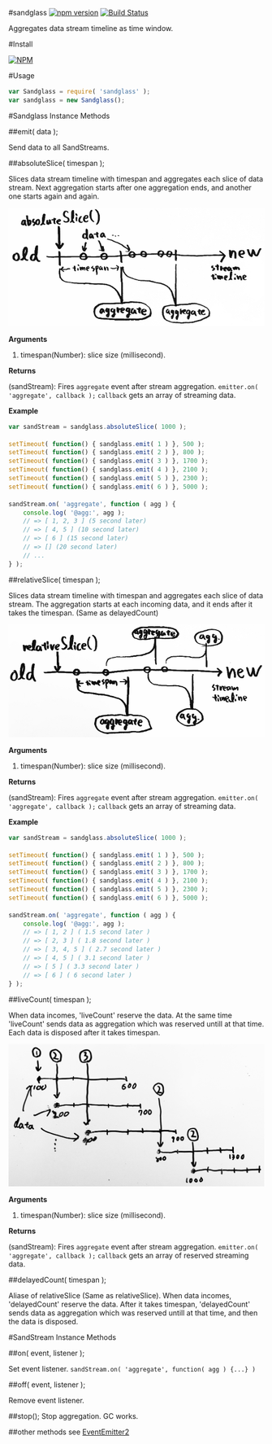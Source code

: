 #sandglass [![npm version](https://badge.fury.io/js/sandglass.svg)](http://badge.fury.io/js/sandglass) [![Build Status](https://travis-ci.org/airtoxin/sandglass.svg?branch=master)](https://travis-ci.org/airtoxin/sandglass)

Aggregates data stream timeline as time window.



#Install

[![NPM](https://nodei.co/npm/sandglass.png)](https://npmjs.org/package/sandglass)



#Usage

```javascript
var Sandglass = require( 'sandglass' );
var sandglass = new Sandglass();
```



#Sandglass Instance Methods

##emit( data );

Send data to all SandStreams.


##absoluteSlice( timespan );

Slices data stream timeline with timespan and aggregates each slice of data stream. Next aggregation starts after one aggregation ends, and another one starts again and again.

![absoluteSlice](doc/img/absoluteSlice.jpg)

__Arguments__

1. timespan(Number): slice size (millisecond).

__Returns__

(sandStream): Fires `aggregate` event after stream aggregation.
`emitter.on( 'aggregate', callback );` 
`callback` gets an array of streaming data.

__Example__

```javascript
var sandStream = sandglass.absoluteSlice( 1000 );

setTimeout( function() { sandglass.emit( 1 ) }, 500 );
setTimeout( function() { sandglass.emit( 2 ) }, 800 );
setTimeout( function() { sandglass.emit( 3 ) }, 1700 );
setTimeout( function() { sandglass.emit( 4 ) }, 2100 );
setTimeout( function() { sandglass.emit( 5 ) }, 2300 );
setTimeout( function() { sandglass.emit( 6 ) }, 5000 );

sandStream.on( 'aggregate', function ( agg ) {
    console.log( '@agg:', agg );
    // => [ 1, 2, 3 ] (5 second later)
    // => [ 4, 5 ] (10 second later)
    // => [ 6 ] (15 second later)
    // => [] (20 second later)
    // ...
} );
```


##relativeSlice( timespan );

Slices data stream timeline with timespan and aggregates each slice of data stream. The aggregation starts at each incoming data, and it ends after it takes the timespan. 
(Same as delayedCount)

![relativeSlice](doc/img/relativeSlice.jpg)

__Arguments__

1. timespan(Number): slice size (millisecond).

__Returns__

(sandStream): Fires `aggregate` event after stream aggregation.
`emitter.on( 'aggregate', callback );` 
`callback` gets an array of streaming data.

__Example__

```javascript
var sandStream = sandglass.absoluteSlice( 1000 );

setTimeout( function() { sandglass.emit( 1 ) }, 500 );
setTimeout( function() { sandglass.emit( 2 ) }, 800 );
setTimeout( function() { sandglass.emit( 3 ) }, 1700 );
setTimeout( function() { sandglass.emit( 4 ) }, 2100 );
setTimeout( function() { sandglass.emit( 5 ) }, 2300 );
setTimeout( function() { sandglass.emit( 6 ) }, 5000 );

sandStream.on( 'aggregate', function ( agg ) {
    console.log( '@agg:', agg );
    // => [ 1, 2 ] ( 1.5 second later )
    // => [ 2, 3 ] ( 1.8 second later )
    // => [ 3, 4, 5 ] ( 2.7 second later )
    // => [ 4, 5 ] ( 3.1 second later )
    // => [ 5 ] ( 3.3 second later )
    // => [ 6 ] ( 6 second later )
} );
```


##liveCount( timespan );

When data incomes, 'liveCount' reserve the data.
At the same time 'liveCount' sends data as aggregation which was reserved untill at that time.
Each data is disposed after it takes timespan.

![liveCount](doc/img/liveCount.jpg)

__Arguments__

1. timespan(Number): slice size (millisecond).

__Returns__

(sandStream): Fires `aggregate` event after stream aggregation.
`emitter.on( 'aggregate', callback );`
`callback` gets an array of reserved streaming data.

##delayedCount( timespan );

Aliase of relativeSlice (Same as relativeSlice).
When data incomes, 'delayedCount' reserve the data.
After it takes timespan, 'delayedCount' sends data as aggregation which was reserved untill at that time,
and then the data is disposed.



#SandStream Instance Methods

##on( event, listener );

Set event listener.
`sandStream.on( 'aggregate', function( agg ) {...} )`

##off( event, listener );

Remove event listener.

##stop();
Stop aggregation. GC works.

##other methods
see [EventEmitter2](https://github.com/asyncly/EventEmitter2)
